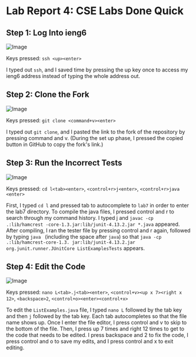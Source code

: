 # Lab Report 4: CSE Labs Done Quick

## Step 1: Log Into ieng6

![Image](https://user-images.githubusercontent.com/86041345/221394190-80da68d9-17f1-4c17-8451-a93e021bcb6c.png)

Keys pressed: `ssh <up><enter>`
  
I typed out `ssh`, and I saved time by pressing the up key once to access
my ieng6 address instead of typing the whole address out.
  
## Step 2: Clone the Fork
  
![Image](https://user-images.githubusercontent.com/86041345/221394342-bc58afbd-0f5c-4fe0-bed6-3733926aa9fa.png)  
  
Keys pressed: `git clone <command+v><enter>`
  
I typed out `git clone`, and I pasted the link to the fork of the repository
by pressing command and v. (During the set up phase, I pressed the copied
button in GitHub to copy the fork's link.)

## Step 3: Run the Incorrect Tests

![Image](https://user-images.githubusercontent.com/86041345/221394843-8f618fd1-8b8b-46bc-9dae-b1c595d7eab5.png)

Keys pressed: `cd l<tab><enter>`, `<control+r>j<enter>`, `<control+r>java <enter>`

First, I typed `cd l` and pressed tab to autocomplete to `lab7` in order to
enter the lab7 directory. To compile the java files, I pressed control and r 
to search through my command history. I typed j and `javac -cp .:lib/hamcrest
-core-1.3.jar:lib/junit-4.13.2.jar *.java` appeared. After compiling, I ran
the tester file by pressing control and r again, followed by typing `java `
(including the space after `java`) so that `java -cp .:lib/hamcrest-core-1.3.
jar:lib/junit-4.13.2.jar org.junit.runner.JUnitCore ListExamplesTests` appears.

## Step 4: Edit the Code

![Image](https://user-images.githubusercontent.com/86041345/221395128-a223450f-a71e-452b-905d-3eb2beedf3c1.png)

Keys pressed: `nano L<tab>.j<tab><enter>`, `<control+v><up x 7><right x 12>`,
`<backspace>2`, `<control+o><enter><control+x>`

To edit the `ListExamples.java` file, I typed `nano L` followed by the tab key
and then `j` followed by the tab key. Each tab autocompletes so that the file
name shows up. Once I enter the file editor, I press control and v to skip to
the bottom of the file. Then, I press up 7 times and right 12 times to get to
the code that needs to be edited. I press backspace and 2 to fix the code, I
press control and o to save my edits, and I press control and x to exit editing.
